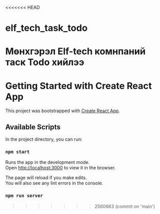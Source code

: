 <<<<<<< HEAD
# elf_tech_task_todo
Мөнхгэрэл Elf-tech комнпаний таск Todo хийлээ
=======
# Getting Started with Create React App

This project was bootstrapped with [Create React App](https://github.com/facebook/create-react-app).

## Available Scripts

In the project directory, you can run:

### `npm start`

Runs the app in the development mode.\
Open [http://localhost:3000](http://localhost:3000) to view it in the browser.

The page will reload if you make edits.\
You will also see any lint errors in the console.

### `npm run server`

>>>>>>> 2560663 (commit on 'main')
